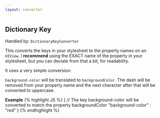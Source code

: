 ```yaml
---
layout: converter
---
```


## Dictionary Key
Handled by: <code>DictionaryKeyConverter</code>

This converts the keys in your stylesheet to the property names on an `UIView`. I **recommend** using the EXACT name of the property in your stylesheet, but you can deviate from 
that a bit, for readability.

It uses a very simple conversion:

`background-color` will be translated to `backgroundColor`. The dash will be removed from your property name and the next character after that will be converted to uppercase.

**Example**
{% highlight JS %}
{
	// The key background-color will be converted to match the property backgroundColor
	"background-color" : "red" 
}
{% endhighlight %}